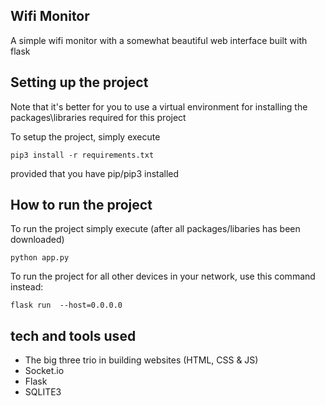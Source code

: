 ## Wifi Monitor
A simple wifi monitor with a somewhat beautiful web interface built with flask

## Setting up the project
Note that it's better for you to use a virtual environment for installing the packages\libraries required for this project

To setup the project, simply execute 
```
pip3 install -r requirements.txt
```
provided that you have pip/pip3 installed


## How to run the project
To run the project simply execute (after all packages/libaries has been downloaded)
```
python app.py
```

To run the project for all other devices in your network, use this command instead:
```
flask run  --host=0.0.0.0
```

## tech and tools used
 - The big three trio in building websites (HTML, CSS & JS)
 - Socket.io
 - Flask
 - SQLITE3